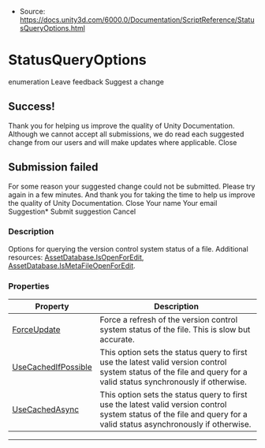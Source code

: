 * Source: https://docs.unity3d.com/6000.0/Documentation/ScriptReference/StatusQueryOptions.html

# StatusQueryOptions
enumeration
Leave feedback
Suggest a change
## Success!
Thank you for helping us improve the quality of Unity Documentation. Although we cannot accept all submissions, we do read each suggested change from our users and will make updates where applicable.
Close
## Submission failed
For some reason your suggested change could not be submitted. Please <a>try again</a> in a few minutes. And thank you for taking the time to help us improve the quality of Unity Documentation.
Close
Your name Your email Suggestion* Submit suggestion
Cancel
### Description
Options for querying the version control system status of a file.
Additional resources: [AssetDatabase.IsOpenForEdit](https://docs.unity3d.com/6000.0/Documentation/ScriptReference/AssetDatabase.IsOpenForEdit.html), [AssetDatabase.IsMetaFileOpenForEdit](https://docs.unity3d.com/6000.0/Documentation/ScriptReference/AssetDatabase.IsMetaFileOpenForEdit.html).
### Properties
Property | Description  
---|---  
[ForceUpdate](https://docs.unity3d.com/6000.0/Documentation/ScriptReference/StatusQueryOptions.ForceUpdate.html) | Force a refresh of the version control system status of the file. This is slow but accurate.  
[UseCachedIfPossible](https://docs.unity3d.com/6000.0/Documentation/ScriptReference/StatusQueryOptions.UseCachedIfPossible.html) | This option sets the status query to first use the latest valid version control system status of the file and query for a valid status synchronously if otherwise.  
[UseCachedAsync](https://docs.unity3d.com/6000.0/Documentation/ScriptReference/StatusQueryOptions.UseCachedAsync.html) | This option sets the status query to first use the latest valid version control system status of the file and query for a valid status asynchronously if otherwise.  
* * *
